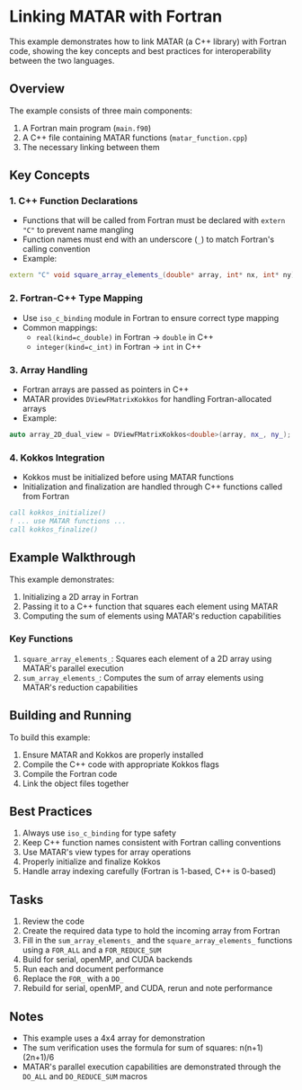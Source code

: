 # Linking MATAR with Fortran

This example demonstrates how to link MATAR (a C++ library) with Fortran code, showing the key concepts and best practices for interoperability between the two languages.

## Overview

The example consists of three main components:
1. A Fortran main program (`main.f90`)
2. A C++ file containing MATAR functions (`matar_function.cpp`)
3. The necessary linking between them

## Key Concepts

### 1. C++ Function Declarations
- Functions that will be called from Fortran must be declared with `extern "C"` to prevent name mangling
- Function names must end with an underscore (`_`) to match Fortran's calling convention
- Example:
```cpp
extern "C" void square_array_elements_(double* array, int* nx, int* ny);
```

### 2. Fortran-C++ Type Mapping
- Use `iso_c_binding` module in Fortran to ensure correct type mapping
- Common mappings:
  - `real(kind=c_double)` in Fortran → `double` in C++
  - `integer(kind=c_int)` in Fortran → `int` in C++

### 3. Array Handling
- Fortran arrays are passed as pointers in C++
- MATAR provides `DViewFMatrixKokkos` for handling Fortran-allocated arrays
- Example:
```cpp
auto array_2D_dual_view = DViewFMatrixKokkos<double>(array, nx_, ny_);
```

### 4. Kokkos Integration
- Kokkos must be initialized before using MATAR functions
- Initialization and finalization are handled through C++ functions called from Fortran
```fortran
call kokkos_initialize()
! ... use MATAR functions ...
call kokkos_finalize()
```

## Example Walkthrough

This example demonstrates:
1. Initializing a 2D array in Fortran
2. Passing it to a C++ function that squares each element using MATAR
3. Computing the sum of elements using MATAR's reduction capabilities

### Key Functions

1. `square_array_elements_`: Squares each element of a 2D array using MATAR's parallel execution
2. `sum_array_elements_`: Computes the sum of array elements using MATAR's reduction capabilities

## Building and Running

To build this example:
1. Ensure MATAR and Kokkos are properly installed
2. Compile the C++ code with appropriate Kokkos flags
3. Compile the Fortran code
4. Link the object files together

## Best Practices

1. Always use `iso_c_binding` for type safety
2. Keep C++ function names consistent with Fortran calling conventions
3. Use MATAR's view types for array operations
4. Properly initialize and finalize Kokkos
5. Handle array indexing carefully (Fortran is 1-based, C++ is 0-based)

## Tasks

1. Review the code
2. Create the required data type to hold the incoming array from Fortran
3. Fill in the `sum_array_elements_` and the `square_array_elements_` functions using a `FOR_ALL` and a `FOR_REDUCE_SUM`
4. Build for serial, openMP, and CUDA backends
5. Run each and document performance
6. Replace the `FOR_` with a `DO_`
7. Rebuild for serial, openMP, and CUDA, rerun and note performance

## Notes

- This example uses a 4x4 array for demonstration
- The sum verification uses the formula for sum of squares: n(n+1)(2n+1)/6
- MATAR's parallel execution capabilities are demonstrated through the `DO_ALL` and `DO_REDUCE_SUM` macros
